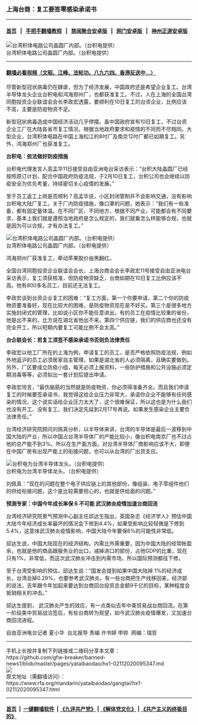 ### 上海台商：复工要签零感染承诺书 
------------------------

#### [首页](https://github.com/gfw-breaker/banned-news1/blob/master/README.md) &nbsp;&nbsp;|&nbsp;&nbsp; [手把手翻墙教程](https://github.com/gfw-breaker/guides/wiki) &nbsp;&nbsp;|&nbsp;&nbsp; [禁闻聚合安卓版](https://github.com/gfw-breaker/bn-android) &nbsp;&nbsp;|&nbsp;&nbsp; [网门安卓版](https://github.com/oGate2/oGate) &nbsp;&nbsp;|&nbsp;&nbsp; [神州正道安卓版](https://github.com/SzzdOgate/update) 



<div id="headerimg">
 <img alt="台湾积体电路公司晶圆厂内部。（台积电提供）" src="https://www.rfa.org/mandarin/yataibaodao/gangtai/hx1-02112020095347.html/4e004e00.jpg/@@images/3c36401c-6da1-4f61-9f66-331166df1cd7.jpeg" title="台湾积体电路公司晶圆厂内部。（台积电提供）"/>
 <div id="headerimgcontents">
  <div id="headerimgcaption">
   <span>
    台湾积体电路公司晶圆厂内部。（台积电提供）
   </span>
   <!-- zoomattribute -->
  </div>
  <!-- headerimgcaption -->
 </div>
 <!-- headerimagecontents -->
</div>

<hr/>


#### [翻墙必看视频（文昭、江峰、法轮功、八九六四、香港反送中...）](http://167.172.214.107/home.html)

<div id="storytext">
 <div>
  <div class="slot_header">
  </div>
 </div>
 <p>
 </p>
 <p>
  尽管新型冠状病毒仍在肆虐，但为了经济发展，中国政府还是希望企业复工。台湾半导体龙头企业台积电和鸿海郑州厂，也都获准复工。不过，人在上海的全国台湾同胞投资企业联谊会会长李政宏透露，要顺利在10日复工的台资企业，比例应该不高，主要是防疫物资不足。
 </p>
 <p>
  新型冠状病毒造成中国经济活动几乎停摆。虽中国政府宣布10日复工，不过台资企业工厂在大陆各省市复工情况，根据当地政府要求和疫情的不同而不尽相同。大型企业，台湾积体电路在中国上海松江的8吋厂及南京12吋厂都已如期复工。另外，鸿海郑州厂也获准复工。
 </p>
 <p>
 </p>
 <p>
 </p>
 <p>
  <b>
   台积电：依法做好防疫措施
  </b>
  <b>
  </b>
 </p>
 <p>
  台积电代理发言人高孟华11日接受自由亚洲电台采访表示：“台积大陆晶圆厂已经按照原订计划，配合中国政府防疫法规，于2月10日复工，台积公司也会继续以防疫安全为优先考量，持续密切关心疫情的发展。”
 </p>
 <p>
  至于员工返工上岗是否顺利？高孟华说，小区封闭管制并不会影响交通，没有影响台积电大陆厂复工。关于厂内防疫措施，像口罩的问题，她表示：“我们有一些准备，都有固定量体温。在不同厂区、不同地方、根据不同产业，可能都会有不同要求，基本上我们就是遵照当地政府是怎么规定的，我们就看怎么样能够合规，也就是因为可以合规，才有办法复工。”
 </p>
 <p>
 </p>
 <p>
  <div class="image-inline captioned" style="width:748px;">
   <div style="width:748px;">
    <img alt="台湾积体电路公司晶圆厂内部。（台积电提供）" src="https://www.rfa.org/mandarin/yataibaodao/gangtai/hx1-02112020095347.html/4e8c4e8c.jpg" title="台湾积体电路公司晶圆厂内部。（台积电提供）"/>
   </div>
   <div class="image-caption">
    <span style="width:748px;">
     台湾积体电路公司晶圆厂内部。（台积电提供）
    </span>
    <span class="copyright">
    </span>
   </div>
  </div>
 </p>
 <p>
  鸿海郑州厂获准复工，牵动苹果股价由黑翻红。
 </p>
 <p>
  全国台湾同胞投资企业联谊会会长、上海台商会会长李政宏11号接受自由亚洲电台采访表示，复工须获核准，但防疫物资缺乏，台商如期在10日复工比例应该不高。他有800多名员工，目前还无法复工。
 </p>
 <p>
  李政宏谈到台资企业复工的困难：“复工方面，第一个你要申请，第二个你的防疫物资要准备好，现在比较大的困难，是防疫物资现在是不好买。第三个是很多地方实施封闭式的管理，比如说小区你不能任意进出，有的员工在疫情比较重的省份，他是出不来的，比方说在湖北省他出不来。第四个供应链，我们的供应商也还没有完全开工，所以短期内要复工可能比例不会太高。”
 </p>
 <p>
  <b>
   台企联会长：若复工须签不感染承诺书否则负法律责任
  </b>
  <b>
  </b>
 </p>
 <p>
  李政宏以他工厂所在的上海为例，申请复工的员工，是否严格依照防疫法规，例如外地返沪的员工必须居家自主管理，如果是湖北省的人必须隔离，且确实要做到。另外，厂区要成立防疫小组，每天必须上报资料，一些防护措施和公共设施必须定期消毒等等，必须拟出一套计划后提出申请。
 </p>
 <p>
  李政宏坦言，“最伤脑筋的当然就是防疫物资，你必须得准备齐全。而且我们申请复工的时候要签承诺书，我觉得这给企业压力非常大，承诺你企业不能够有任何感染的情况，这个说实话给企业压力太大了，这个很难保证，所以这也是为什么我们也没有开工、没有复工，我们决定先延到2月17号再说。如果发生感染企业主要负法律责任。”
 </p>
 <p>
  台湾经济研究院顾问刘佩真分析，以半导体来讲，台湾的半导体是最后一波移到中国大陆的产业，所以中国占台湾半导体厂的产能比较小，像台积电南京厂也不过占他的总产能不到3%。所以在生产面方面，对台湾半导体厂商影响应该不大，即便在中国厂房有出现产能上的衔接问题，也可以从台湾的厂出货支应。
 </p>
 <p>
 </p>
 <p>
  <div class="image-inline captioned" style="width:748px;">
   <div style="width:748px;">
    <img alt="台积电为台湾半导体龙头。（台积电提供）" src="https://www.rfa.org/mandarin/yataibaodao/gangtai/hx1-02112020095347.html/4e094e09.jpg" title="台积电为台湾半导体龙头。（台积电提供）"/>
   </div>
   <div class="image-caption">
    <span style="width:748px;">
     台积电为台湾半导体龙头。（台积电提供）
    </span>
    <span class="copyright">
    </span>
   </div>
  </div>
 </p>
 <p>
  刘佩真：“现在的问题在整个电子供应链上的其他部份，像组装、电子零组件他们的供给衔接问题，这个是比较需要担心的，也就是供给面的问题。”
 </p>
 <p>
  <b>
   预测专家：中国今年成长率保
  </b>
  <b>
   6
  </b>
  <b>
   不可能
  </b>
  <b>
  </b>
  <b>
   武汉肺炎疫情加速台商回流
  </b>
  <b>
  </b>
 </p>
 <p>
  台湾经济研究院景气预测中心副主任邱达生指出，英国杂志《经济学人》预估中国大陆今年经济成长率最坏的情况会下修到4.4%，如果受影响比较轻微是下修到5.4%，这意味武汉肺炎疫情影响，中国大陆今年要保6%的可能性非常低。
 </p>
 <p>
  邱达生说，中国大陆现在的经济结构，内需比外需重要，因为中国大陆的经常帐盈余，也就是他的商品跟服务业的出口，减掉进口的部份，占他GDP的比重，现在只有1%，非常低，而这次武汉肺炎冲击到内需市场，所以国际预测都往下修。
 </p>
 <p>
  至于台湾受影响的预估，邱达生说：“国发会提到如果中国大陆掉 1%的经济成长，台湾会掉0.29%，也要参考武汉肺炎，有一些台商把生产线移回来，经济部的说法，去年跟今年加起来要达到台商回台投资总金额9千亿的目标，某种程度会抵销相关的冲击。”
 </p>
 <p>
  邱达生提到， 武汉肺炎产生的效应，有一点类似去年中美贸易战台商回流。在第一阶段美中贸易战洽签后，有些台商转为观望，如今武汉肺炎疫情爆发，又加速台商回流进程。
 </p>
 <p>
 </p>
 <p>
  自由亚洲电台记者 夏小华  台北报导 责编 许书婷 申铧  网编：瑞哲
 </p>
</div>

<hr/>
手机上长按并复制下列链接或二维码分享本文章：<br/>
https://github.com/gfw-breaker/banned-news1/blob/master/pages/yataibaodao/hx1-02112020095347.md <br/>
<a href='https://github.com/gfw-breaker/banned-news1/blob/master/pages/yataibaodao/hx1-02112020095347.md'><img src='https://github.com/gfw-breaker/banned-news1/blob/master/pages/yataibaodao/hx1-02112020095347.md.png'/></a> <br/>
原文地址（需翻墙访问）：https://www.rfa.org/mandarin/yataibaodao/gangtai/hx1-02112020095347.html


------------------------
#### [首页](https://github.com/gfw-breaker/banned-news1/blob/master/README.md) &nbsp;|&nbsp; [一键翻墙软件](https://github.com/gfw-breaker/nogfw/blob/master/README.md) &nbsp;| [《九评共产党》](https://github.com/gfw-breaker/9ping.md/blob/master/README.md#九评之一评共产党是什么) | [《解体党文化》](https://github.com/gfw-breaker/jtdwh.md/blob/master/README.md) | [《共产主义的终极目的》](https://github.com/gfw-breaker/gczydzjmd.md/blob/master/README.md)


<img src='http://gfw-breaker.win/banned-news/pages/yataibaodao/hx1-02112020095347.md' width='0px' height='0px'/>